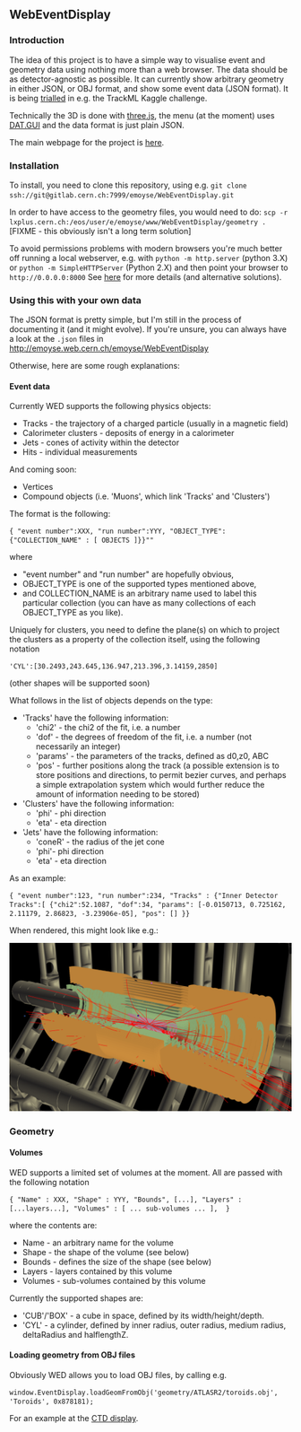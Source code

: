## WebEventDisplay

### Introduction 

The idea of this project is to have a simple way to visualise event and geometry data using nothing more than a web browser. The data should be as detector-agnostic as possible. It can currently show arbitrary geometry in either JSON, or OBJ format, and show some event data (JSON format). It is being [trialled](https://twitter.com/trackmllhc/status/971376668525973504) in e.g. the TrackML Kaggle challenge.

Technically the 3D is done with [three.js](http://threejs.org), the menu (at the moment) uses [DAT.GUI](https://code.google.com/archive/p/dat-gui/) and the data format is just plain JSON. 

The main webpage for the project is [here](https://gitlab.cern.ch/emoyse/WebEventDisplay).

### Installation 

To install, you need to clone this repository, using e.g. 
`git clone ssh://git@gitlab.cern.ch:7999/emoyse/WebEventDisplay.git`

In order to have access to the geometry files, you would need to do:
`scp -r lxplus.cern.ch:/eos/user/e/emoyse/www/WebEventDisplay/geometry .`
[FIXME - this obviously isn't a long term solution]

To avoid permissions problems with modern browsers you're much better off running a local webserver, e.g. with `python -m http.server` (python 3.X) or `python -m SimpleHTTPServer` (Python 2.X) and then point your browser to `http://0.0.0.0:8000`
See [here](https://threejs.org/docs/index.html#manual/introduction/How-to-run-things-locally) for more details (and alternative solutions).

### Using this with your own data 

The JSON format is pretty simple, but I'm still in the process of documenting it (and it might evolve). If you're unsure, you can always have a look at the `.json` files in http://emoyse.web.cern.ch/emoyse/WebEventDisplay

Otherwise, here are some rough explanations:

#### Event data 
Currently WED supports the following physics objects:

* Tracks - the trajectory of a charged particle (usually in a magnetic field)
* Calorimeter clusters - deposits of energy in a calorimeter
* Jets - cones of activity within the detector
* Hits - individual measurements

And coming soon:

* Vertices
* Compound objects (i.e. 'Muons', which link 'Tracks' and 'Clusters')

The format is the following:

``` 
{ "event number":XXX, "run number":YYY, "OBJECT_TYPE":{"COLLECTION_NAME" : [ OBJECTS ]}}""
```

where

* "event number" and "run number" are hopefully obvious, 
* OBJECT_TYPE is one of the supported types mentioned above, 
* and COLLECTION_NAME is an arbitrary name used to label this particular collection (you can have as many collections of each OBJECT_TYPE as you like).

Uniquely for clusters, you need to define the plane(s) on which to project the clusters as a property of the collection itself, using the following notation 

```
'CYL':[30.2493,243.645,136.947,213.396,3.14159,2850]
```

(other shapes will be supported soon)

What follows in the list of objects depends on the type:

* 'Tracks' have the following information: 
  * 'chi2' - the chi2 of the fit, i.e. a number 
  * 'dof' - the degrees of freedom of the fit, i.e. a number (not necessarily an integer)
  * 'params' - the parameters of the tracks, defined as d0,z0, ABC
  * 'pos' - further positions along the track (a possible extension is to store positions and directions, to permit bezier curves, and perhaps a simple extrapolation system which would further reduce the amount of information needing to be stored)
* 'Clusters' have the following information: 
  * 'phi' - phi direction
  * 'eta' - eta direction
* 'Jets' have the following information:
  * 'coneR' - the radius of the jet cone
  * 'phi'- phi direction
  * 'eta' - eta direction
  
As an example: 

```
{ "event number":123, "run number":234, "Tracks" : {"Inner Detector Tracks":[ {"chi2":52.1087, "dof":34, "params": [-0.0150713, 0.725162, 2.11179, 2.86823, -3.23906e-05], "pos": [] }}
```

When rendered, this might look like e.g.:

![An example event display](img/ATLAS.png)


### Geometry
#### Volumes

WED supports a limited set of volumes at the moment. All are passed with the following notation 
```
{ "Name" : XXX, "Shape" : YYY, "Bounds", [...], "Layers" : [...layers...], "Volumes" : [ ... sub-volumes ... ],  }
```
where the contents are:

* Name - an arbitrary name for the volume
* Shape - the shape of the volume (see below)
* Bounds - defines the size of the shape (see below)
* Layers - layers contained by this volume
* Volumes - sub-volumes contained by this volume

Currently the supported shapes are:

* 'CUB'/'BOX' - a cube in space, defined by its width/height/depth.
* 'CYL' - a cylinder, defined by inner radius, outer radius, medium radius, deltaRadius and halflengthZ.

#### Loading geometry from OBJ files
Obviously WED allows you to load OBJ files, by calling e.g. 
```
window.EventDisplay.loadGeomFromObj('geometry/ATLASR2/toroids.obj', 'Toroids', 0x878181);
```
For an example at the [CTD display](https://emoyse.web.cern.ch/emoyse/WebEventDisplay/jsdisplay_CTD.html).



